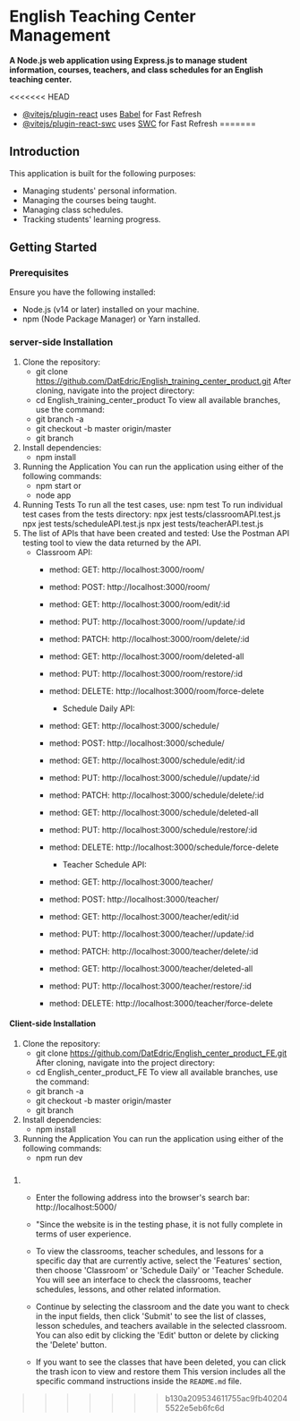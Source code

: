 
# English Teaching Center Management

**A Node.js web application using Express.js to manage student information, courses, teachers, and class schedules for an English teaching center.**

<<<<<<< HEAD
-   [@vitejs/plugin-react](https://github.com/vitejs/vite-plugin-react/blob/main/packages/plugin-react/README.md) uses [Babel](https://babeljs.io/) for Fast Refresh
-   [@vitejs/plugin-react-swc](https://github.com/vitejs/vite-plugin-react-swc) uses [SWC](https://swc.rs/) for Fast Refresh
=======
## Introduction

This application is built for the following purposes:

* Managing students' personal information.
* Managing the courses being taught.
* Managing class schedules.
* Tracking students' learning progress.

## Getting Started

### Prerequisites

Ensure you have the following installed:
- Node.js (v14 or later) installed on your machine.
- npm (Node Package Manager) or Yarn installed.

### server-side Installation

1. Clone the repository:
    - git clone https://github.com/DatEdric/English_training_center_product.git
    After cloning, navigate into the project directory:
    - cd English_training_center_product
    To view all available branches, use the command:
    - git branch -a
    - git checkout -b master origin/master
    - git branch
2. Install dependencies:
    - npm install
3. Running the Application
    You can run the application using either of the following commands:
    - npm start
    or
    - node app
4. Running Tests
To run all the test cases, use:
npm test
To run individual test cases from the tests directory:
npx jest tests/classroomAPI.test.js
npx jest tests/scheduleAPI.test.js
npx jest tests/teacherAPI.test.js
5. The list of APIs that have been created and tested:
    Use the Postman API testing tool to view the data returned by the API.
    * Classroom API:
        - method: GET: http://localhost:3000/room/
        - method: POST: http://localhost:3000/room/
        - method: GET: http://localhost:3000/room/edit/:id
        - method: PUT: http://localhost:3000/room//update/:id
        - method: PATCH: http://localhost:3000/room/delete/:id
        - method: GET: http://localhost:3000/room/deleted-all
        - method: PUT: http://localhost:3000/room/restore/:id
        - method: DELETE: http://localhost:3000/room/force-delete
        
            * Schedule Daily API:
        - method: GET: http://localhost:3000/schedule/
        - method: POST: http://localhost:3000/schedule/
        - method: GET: http://localhost:3000/schedule/edit/:id
        - method: PUT: http://localhost:3000/schedule//update/:id
        - method: PATCH: http://localhost:3000/schedule/delete/:id
        - method: GET: http://localhost:3000/schedule/deleted-all
        - method: PUT: http://localhost:3000/schedule/restore/:id
        - method: DELETE: http://localhost:3000/schedule/force-delete

            * Teacher Schedule API:
        - method: GET: http://localhost:3000/teacher/
        - method: POST: http://localhost:3000/teacher/
        - method: GET: http://localhost:3000/teacher/edit/:id
        - method: PUT: http://localhost:3000/teacher//update/:id
        - method: PATCH: http://localhost:3000/teacher/delete/:id
        - method: GET: http://localhost:3000/teacher/deleted-all
        - method: PUT: http://localhost:3000/teacher/restore/:id
        - method: DELETE: http://localhost:3000/teacher/force-delete

#### Client-side Installation
1. Clone the repository:
    - git clone https://github.com/DatEdric/English_center_product_FE.git
    After cloning, navigate into the project directory:
    - cd English_center_product_FE
    To view all available branches, use the command:
    - git branch -a
    - git checkout -b master origin/master
    - git branch
2. Install dependencies:
    - npm install
3. Running the Application
    You can run the application using either of the following commands:
    - npm run dev
#####
1.
    - Enter the following address into the browser's search bar: http://localhost:5000/

    - "Since the website is in the testing phase, it is not fully complete in terms of user experience.

    - To view the classrooms, teacher schedules, and lessons for a specific day that are currently active, select the 'Features' section, then choose 'Classroom' or 'Schedule Daily' or 'Teacher Schedule. You will see an interface to check the classrooms, teacher schedules, lessons, and other related information.

    - Continue by selecting the classroom and the date you want to check in the input fields, then click 'Submit' to see the list of classes, lesson schedules, and teachers available in the selected classroom. You can also edit by clicking the 'Edit' button or delete by clicking the 'Delete' button.

    - If you want to see the classes that have been deleted, you can click the trash icon to view and restore them
This version includes all the specific command instructions inside the `README.md` file.
>>>>>>> b130a209534611755ac9fb402045522e5eb6fc6d
